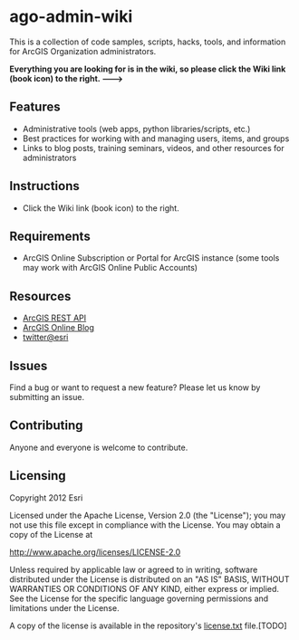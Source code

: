 # ago-admin-wiki

This is a collection of code samples, scripts, hacks, tools, and information for ArcGIS Organization administrators.

**Everything you are looking for is in the wiki, so please click the Wiki link (book icon) to the right. --->**

## Features
* Administrative tools (web apps, python libraries/scripts, etc.)
* Best practices for working with and managing users, items, and groups
* Links to blog posts, training seminars, videos, and other resources for administrators

## Instructions

* Click the Wiki link (book icon) to the right.

## Requirements

* ArcGIS Online Subscription or Portal for ArcGIS instance (some tools may work with ArcGIS Online Public Accounts)

## Resources

* [ArcGIS REST API](http://resources.arcgis.com/en/help/arcgis-rest-api/index.html#//02r300000054000000)
* [ArcGIS Online Blog](http://blogs.esri.com/esri/arcgis/category/arcgis-online/)
* [twitter@esri](http://twitter.com/esri)

## Issues

Find a bug or want to request a new feature?  Please let us know by submitting an issue.

## Contributing

Anyone and everyone is welcome to contribute. 

## Licensing
Copyright 2012 Esri

Licensed under the Apache License, Version 2.0 (the "License");
you may not use this file except in compliance with the License.
You may obtain a copy of the License at

   http://www.apache.org/licenses/LICENSE-2.0

Unless required by applicable law or agreed to in writing, software
distributed under the License is distributed on an "AS IS" BASIS,
WITHOUT WARRANTIES OR CONDITIONS OF ANY KIND, either express or implied.
See the License for the specific language governing permissions and
limitations under the License.

A copy of the license is available in the repository's [license.txt](https://github.com/Esri/park-and-recreation-finder/blob/master/license.txt) file.[TODO]
